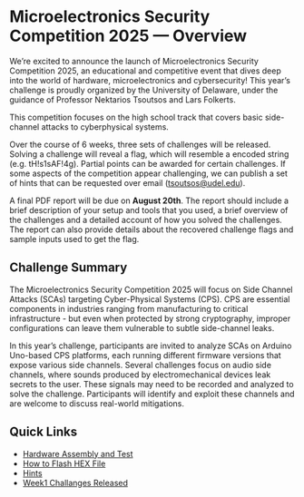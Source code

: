 # Microelectronics Security Competition 2025 — Overview

We’re excited to announce the launch of Microelectronics Security Competition 2025, an educational and competitive event that dives deep into the world of hardware, microelectronics and cybersecurity! This year’s challenge is proudly organized by the University of Delaware, under the guidance of Professor Nektarios Tsoutsos and Lars Folkerts.

This competition focuses on the high school track that covers basic side-channel attacks to cyberphysical systems. 

Over the course of 6 weeks, three sets of challenges will be released. Solving a challenge will reveal a flag, which will resemble a encoded string (e.g. tH!s1sAF!4g). Partial points can be awarded for certain challenges. If some aspects of the competition appear challenging, we can publish a set of hints that can be requested over email (tsoutsos@udel.edu).

A final PDF report will be due on **August 20th**. The report should include a brief description of your setup and tools that you used, a brief overview of the challenges and a detailed account of how you solved the challenges. The report can also provide details about the recovered challenge flags and sample inputs used to get the flag.

## Challenge Summary

The Microelectronics Security Competition 2025 will focus on Side Channel Attacks (SCAs) targeting Cyber-Physical Systems (CPS). CPS are essential components in industries ranging from manufacturing to critical infrastructure - but even when protected by strong cryptography, improper configurations can leave them vulnerable to subtle side-channel leaks.

In this year’s challenge, participants are invited to analyze SCAs on Arduino Uno-based CPS platforms, each running different firmware versions that expose various side channels. Several challenges focus on audio side channels, where sounds produced by electromechanical devices leak secrets to the user. These signals may need to be recorded and analyzed to solve the challenge. Participants will identify and exploit these channels and are welcome to discuss real-world mitigations.

## Quick Links
* [Hardware Assembly and Test](https://github.com/TrustworthyComputing/Security_Challenge_2025/tree/main/challenges/hardware_setup)
* [How to Flash HEX File](https://github.com/TrustworthyComputing/Security_Challenge_2025/blob/main/challenges/hardware_setup/HowToFlash.md)
* [Hints](https://github.com/TrustworthyComputing/Security_Challenge_2025/blob/main/Hints.md)
* [Week1 Challanges Released](https://github.com/TrustworthyComputing/Security_Challenge_2025/blob/main/challenges/week1)
